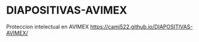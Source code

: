# DIAPOSITIVAS-AVIMEX
Proteccion intelectual en AVIMEX
https://cami522.github.io/DIAPOSITIVAS-AVIMEX/
